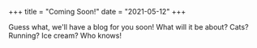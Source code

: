+++
title = "Coming Soon!"
date = "2021-05-12"
+++

Guess what, we'll have a blog for you soon! What will it be about? Cats? Running? Ice cream? Who knows!